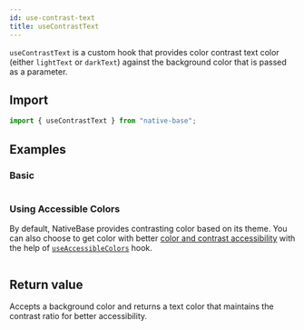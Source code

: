 ```yaml
---
id: use-contrast-text
title: useContrastText
---
```


`useContrastText` is a custom hook that provides color contrast text color (either `lightText` or `darkText`) against the background color that is passed as a parameter.

## Import

```jsx
import { useContrastText } from "native-base";
```

## Examples

### Basic

```ComponentSnackPlayer path=hooks,useContrastText,Basic.tsx

```

### Using Accessible Colors

By default, NativeBase provides contrasting color based on its theme. You can also choose to get color with better [color and contrast accessibility](https://web.dev/color-and-contrast-accessibility/) with the help of [`useAccessibleColors`](use-accessible-colors) hook.

```ComponentSnackPlayer path=hooks,useAccessibleColors,Basic.tsx

```

## Return value

Accepts a background color and returns a text color that maintains the contrast ratio for better accessibility.
